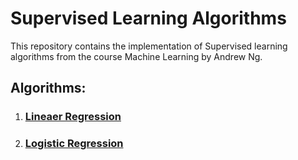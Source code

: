 # Supervised Learning Algorithms

This repository contains the implementation of Supervised learning algorithms from the course Machine Learning by Andrew Ng.

## Algorithms:

1. ### [Lineaer Regression](./Linear_Regression/README.md)
2. ### [Logistic Regression](./Logistic_Regression/README.md)
